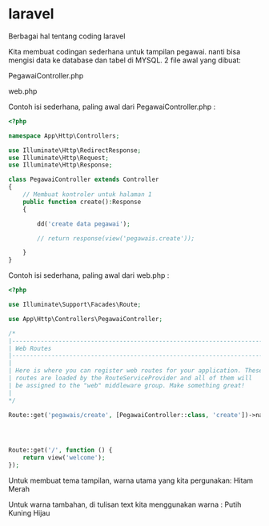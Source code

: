 # laravel
Berbagai hal tentang coding laravel

Kita membuat codingan sederhana untuk tampilan pegawai. nanti bisa mengisi data ke database dan tabel di MYSQL. 2 file awal yang dibuat:

PegawaiController.php

web.php


Contoh isi sederhana, paling awal dari PegawaiController.php :

```php
<?php

namespace App\Http\Controllers;

use Illuminate\Http\RedirectResponse;
use Illuminate\Http\Request;
use Illuminate\Http\Response;

class PegawaiController extends Controller
{
    // Membuat kontroler untuk halaman 1
    public function create():Response
    {

        dd('create data pegawai');

        // return response(view('pegawais.create'));

    }
}


```

Contoh isi sederhana, paling awal dari web.php :


```php
<?php

use Illuminate\Support\Facades\Route;

use App\Http\Controllers\PegawaiController;

/*
|--------------------------------------------------------------------------
| Web Routes
|--------------------------------------------------------------------------
|
| Here is where you can register web routes for your application. These
| routes are loaded by the RouteServiceProvider and all of them will
| be assigned to the "web" middleware group. Make something great!
|
*/

Route::get('pegawais/create', [PegawaiController::class, 'create'])->name('pegawais.create');




Route::get('/', function () {
    return view('welcome');
});


```


Untuk membuat tema tampilan, warna utama yang kita pergunakan: 
Hitam
Merah

Untuk warna tambahan, di tulisan text kita menggunakan warna : 
Putih
Kuning Hijau















